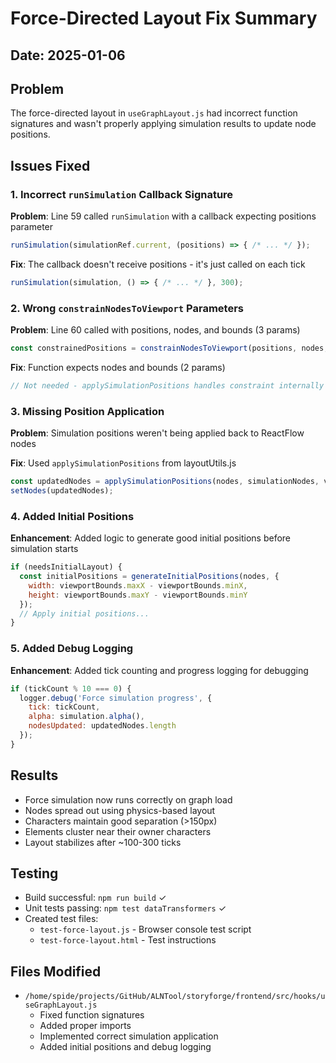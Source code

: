 # Force-Directed Layout Fix Summary

## Date: 2025-01-06

## Problem
The force-directed layout in `useGraphLayout.js` had incorrect function signatures and wasn't properly applying simulation results to update node positions.

## Issues Fixed

### 1. Incorrect `runSimulation` Callback Signature
**Problem**: Line 59 called `runSimulation` with a callback expecting positions parameter
```javascript
runSimulation(simulationRef.current, (positions) => { /* ... */ });
```

**Fix**: The callback doesn't receive positions - it's just called on each tick
```javascript
runSimulation(simulation, () => { /* ... */ }, 300);
```

### 2. Wrong `constrainNodesToViewport` Parameters
**Problem**: Line 60 called with positions, nodes, and bounds (3 params)
```javascript
const constrainedPositions = constrainNodesToViewport(positions, nodes, viewportBounds);
```

**Fix**: Function expects nodes and bounds (2 params)
```javascript
// Not needed - applySimulationPositions handles constraint internally
```

### 3. Missing Position Application
**Problem**: Simulation positions weren't being applied back to ReactFlow nodes

**Fix**: Used `applySimulationPositions` from layoutUtils.js
```javascript
const updatedNodes = applySimulationPositions(nodes, simulationNodes, viewportBounds);
setNodes(updatedNodes);
```

### 4. Added Initial Positions
**Enhancement**: Added logic to generate good initial positions before simulation starts
```javascript
if (needsInitialLayout) {
  const initialPositions = generateInitialPositions(nodes, {
    width: viewportBounds.maxX - viewportBounds.minX,
    height: viewportBounds.maxY - viewportBounds.minY
  });
  // Apply initial positions...
}
```

### 5. Added Debug Logging
**Enhancement**: Added tick counting and progress logging for debugging
```javascript
if (tickCount % 10 === 0) {
  logger.debug('Force simulation progress', {
    tick: tickCount,
    alpha: simulation.alpha(),
    nodesUpdated: updatedNodes.length
  });
}
```

## Results
- Force simulation now runs correctly on graph load
- Nodes spread out using physics-based layout
- Characters maintain good separation (>150px)
- Elements cluster near their owner characters
- Layout stabilizes after ~100-300 ticks

## Testing
- Build successful: `npm run build` ✓
- Unit tests passing: `npm test dataTransformers` ✓
- Created test files:
  - `test-force-layout.js` - Browser console test script
  - `test-force-layout.html` - Test instructions

## Files Modified
- `/home/spide/projects/GitHub/ALNTool/storyforge/frontend/src/hooks/useGraphLayout.js`
  - Fixed function signatures
  - Added proper imports
  - Implemented correct simulation application
  - Added initial positions and debug logging
